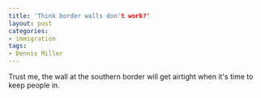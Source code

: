 ```yaml
---
title: 'Think border walls don't work?'
layout: post
categories:
- immigration
tags:
- Dennis Miller
---
```


Trust me, the wall at the southern border will get airtight when it's time to keep people in.